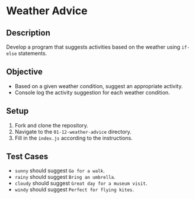 # Weather Advice

## Description
Develop a program that suggests activities based on the weather using `if-else` statements.

## Objective
- Based on a given weather condition, suggest an appropriate activity.
- Console log the activity suggestion for each weather condition.

## Setup
1. Fork and clone the repository.
2. Navigate to the `01-12-weather-advice` directory.
3. Fill in the `index.js` according to the instructions.

## Test Cases
- `sunny` should suggest `Go for a walk`.
- `rainy` should suggest `Bring an umbrella`.
- `cloudy` should suggest `Great day for a museum visit`.
- `windy` should suggest `Perfect for flying kites`.
